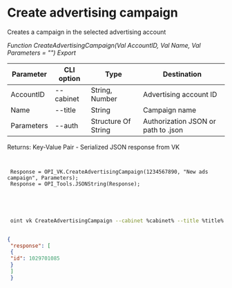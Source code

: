 ﻿---
sidebar_position: 1
---

# Create advertising campaign
 Creates a campaign in the selected advertising account


*Function CreateAdvertisingCampaign(Val AccountID, Val Name, Val Parameters = "") Export*

 | Parameter | CLI option | Type | Destination |
 |-|-|-|-|
 | AccountID | --cabinet | String, Number | Advertising account ID |
 | Name | --title | String | Campaign name |
 | Parameters | --auth | Structure Of String | Authorization JSON or path to .json |

 
 Returns: Key-Value Pair - Serialized JSON response from VK

```bsl title="Code example"
	
 
 Response = OPI_VK.CreateAdvertisingCampaign(1234567890, "New ads campaign", Parameters);
 Response = OPI_Tools.JSONString(Response);
 
 
	
```

```sh title="CLI command example"
 
 oint vk CreateAdvertisingCampaign --cabinet %cabinet% --title %title% --auth %auth%


```


```json title="Result"

{
 "response": [
 {
 "id": 1029701085
 }
 ]
 }

```
